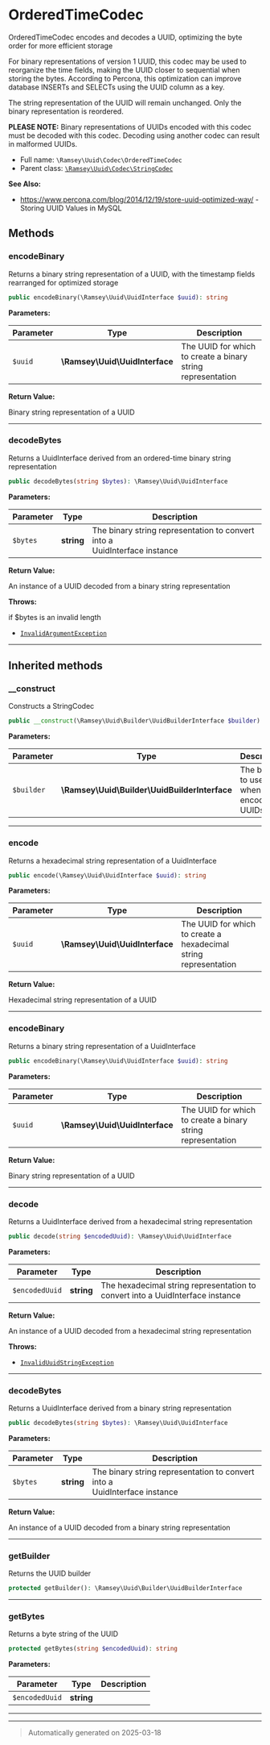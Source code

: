 
# OrderedTimeCodec

OrderedTimeCodec encodes and decodes a UUID, optimizing the byte order for
more efficient storage

For binary representations of version 1 UUID, this codec may be used to
reorganize the time fields, making the UUID closer to sequential when storing
the bytes. According to Percona, this optimization can improve database
INSERTs and SELECTs using the UUID column as a key.

The string representation of the UUID will remain unchanged. Only the binary
representation is reordered.

**PLEASE NOTE:** Binary representations of UUIDs encoded with this codec must
be decoded with this codec. Decoding using another codec can result in
malformed UUIDs.

* Full name: `\Ramsey\Uuid\Codec\OrderedTimeCodec`
* Parent class: [`\Ramsey\Uuid\Codec\StringCodec`](./StringCodec.md)

**See Also:**

* https://www.percona.com/blog/2014/12/19/store-uuid-optimized-way/ - Storing UUID Values in MySQL




## Methods


### encodeBinary

Returns a binary string representation of a UUID, with the timestamp
fields rearranged for optimized storage

```php
public encodeBinary(\Ramsey\Uuid\UuidInterface $uuid): string
```








**Parameters:**

| Parameter | Type | Description |
|-----------|------|-------------|
| `$uuid` | **\Ramsey\Uuid\UuidInterface** | The UUID for which to create a binary string<br />representation |


**Return Value:**

Binary string representation of a UUID




***

### decodeBytes

Returns a UuidInterface derived from an ordered-time binary string
representation

```php
public decodeBytes(string $bytes): \Ramsey\Uuid\UuidInterface
```








**Parameters:**

| Parameter | Type | Description |
|-----------|------|-------------|
| `$bytes` | **string** | The binary string representation to convert into a<br />UuidInterface instance |


**Return Value:**

An instance of a UUID decoded from a binary string
representation



**Throws:**
<p>if $bytes is an invalid length</p>

- [`InvalidArgumentException`](../Exception/InvalidArgumentException.md)



***


## Inherited methods


### __construct

Constructs a StringCodec

```php
public __construct(\Ramsey\Uuid\Builder\UuidBuilderInterface $builder): mixed
```








**Parameters:**

| Parameter | Type | Description |
|-----------|------|-------------|
| `$builder` | **\Ramsey\Uuid\Builder\UuidBuilderInterface** | The builder to use when encoding UUIDs |





***

### encode

Returns a hexadecimal string representation of a UuidInterface

```php
public encode(\Ramsey\Uuid\UuidInterface $uuid): string
```








**Parameters:**

| Parameter | Type | Description |
|-----------|------|-------------|
| `$uuid` | **\Ramsey\Uuid\UuidInterface** | The UUID for which to create a hexadecimal<br />string representation |


**Return Value:**

Hexadecimal string representation of a UUID




***

### encodeBinary

Returns a binary string representation of a UuidInterface

```php
public encodeBinary(\Ramsey\Uuid\UuidInterface $uuid): string
```








**Parameters:**

| Parameter | Type | Description |
|-----------|------|-------------|
| `$uuid` | **\Ramsey\Uuid\UuidInterface** | The UUID for which to create a binary string<br />representation |


**Return Value:**

Binary string representation of a UUID




***

### decode

Returns a UuidInterface derived from a hexadecimal string representation

```php
public decode(string $encodedUuid): \Ramsey\Uuid\UuidInterface
```








**Parameters:**

| Parameter | Type | Description |
|-----------|------|-------------|
| `$encodedUuid` | **string** | The hexadecimal string representation to<br />convert into a UuidInterface instance |


**Return Value:**

An instance of a UUID decoded from a hexadecimal
string representation



**Throws:**

- [`InvalidUuidStringException`](../Exception/InvalidUuidStringException.md)



***

### decodeBytes

Returns a UuidInterface derived from a binary string representation

```php
public decodeBytes(string $bytes): \Ramsey\Uuid\UuidInterface
```








**Parameters:**

| Parameter | Type | Description |
|-----------|------|-------------|
| `$bytes` | **string** | The binary string representation to convert into a<br />UuidInterface instance |


**Return Value:**

An instance of a UUID decoded from a binary string
representation




***

### getBuilder

Returns the UUID builder

```php
protected getBuilder(): \Ramsey\Uuid\Builder\UuidBuilderInterface
```












***

### getBytes

Returns a byte string of the UUID

```php
protected getBytes(string $encodedUuid): string
```








**Parameters:**

| Parameter | Type | Description |
|-----------|------|-------------|
| `$encodedUuid` | **string** |  |





***


***
> Automatically generated on 2025-03-18
